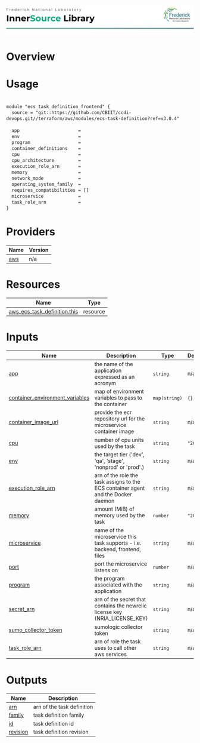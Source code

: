 ![Frederick National Laboratory](./assets/fnl.svg)

# Overview 

# Usage 

<pre><code>
module "ecs_task_definition_frontend" {
  source = "git::https://github.com/CBIIT/ccdi-devops.git//terraform/aws/modules/ecs-task-definition?ref=v3.0.4"

  app                      = 
  env                      = 
  program                  = 
  container_definitions    = 
  cpu                      = 
  cpu_architecture         = 
  execution_role_arn       = 
  memory                   = 
  network_mode             = 
  operating_system_family  = 
  requires_compatibilities = []
  microservice             = 
  task_role_arn            = 
}
</code></pre>

<!-- BEGIN_TF_DOCS -->


# Providers

| Name | Version |
|------|---------|
| <a name="provider_aws"></a> [aws](#provider\_aws) | n/a |

# Resources

| Name | Type |
|------|------|
| [aws_ecs_task_definition.this](https://registry.terraform.io/providers/hashicorp/aws/latest/docs/resources/ecs_task_definition) | resource |

# Inputs

| Name | Description | Type | Default | Required |
|------|-------------|------|---------|:--------:|
| <a name="input_app"></a> [app](#input\_app) | the name of the application expressed as an acronym | `string` | n/a | yes |
| <a name="input_container_environment_variables"></a> [container\_environment\_variables](#input\_container\_environment\_variables) | map of environment variables to pass to the container | `map(string)` | `{}` | no |
| <a name="input_container_image_url"></a> [container\_image\_url](#input\_container\_image\_url) | provide the ecr repository url for the microservice container image | `string` | n/a | yes |
| <a name="input_cpu"></a> [cpu](#input\_cpu) | number of cpu units used by the task | `string` | `"2048"` | no |
| <a name="input_env"></a> [env](#input\_env) | the target tier ('dev', 'qa', 'stage', 'nonprod' or 'prod'.) | `string` | n/a | yes |
| <a name="input_execution_role_arn"></a> [execution\_role\_arn](#input\_execution\_role\_arn) | arn of the role the task assigns to the ECS container agent and the Docker daemon | `string` | n/a | yes |
| <a name="input_memory"></a> [memory](#input\_memory) | amount (MiB) of memory used by the task | `number` | `"2048"` | no |
| <a name="input_microservice"></a> [microservice](#input\_microservice) | name of the microservice this task supports - i.e. backend, frontend, files | `string` | n/a | yes |
| <a name="input_port"></a> [port](#input\_port) | port the microservice listens on | `number` | n/a | yes |
| <a name="input_program"></a> [program](#input\_program) | the program associated with the application | `string` | n/a | yes |
| <a name="input_secret_arn"></a> [secret\_arn](#input\_secret\_arn) | arn of the secret that contains the newrelic license key (NRIA\_LICENSE\_KEY) | `string` | n/a | yes |
| <a name="input_sumo_collector_token"></a> [sumo\_collector\_token](#input\_sumo\_collector\_token) | sumologic collector token | `string` | n/a | yes |
| <a name="input_task_role_arn"></a> [task\_role\_arn](#input\_task\_role\_arn) | arn of role the task uses to call other aws services | `string` | n/a | yes |

# Outputs

| Name | Description |
|------|-------------|
| <a name="output_arn"></a> [arn](#output\_arn) | arn of the task definition |
| <a name="output_family"></a> [family](#output\_family) | task definition family |
| <a name="output_id"></a> [id](#output\_id) | task definition id |
| <a name="output_revision"></a> [revision](#output\_revision) | task definition revision |
<!-- END_TF_DOCS -->